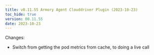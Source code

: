 ```yaml
---
title: v0.11.55 Armory Agent Clouddriver Plugin (2023-10-23)
toc_hide: true
version: 00.11.55
date: 2023-10-23
---
```


Changes:
- Switch from getting the pod metrics from cache, to doing a live call
